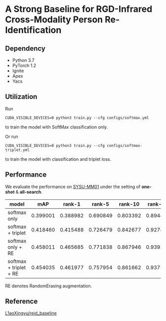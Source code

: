 # A Strong Baseline for RGD-Infrared Cross-Modality Person Re-Identification

## Dependency
* Python 3.7
* PyTorch 1.2
* Ignite 
* Apex
* Yacs

## Utilization
Run
```shell script
CUDA_VISIBLE_DEVICES=0 python3 train.py --cfg configs/softmax.yml
```
to train the model with SoftMax classification only.

Or run
```shell script
CUDA_VISIBLE_DEVICES=0 python3 train.py --cfg configs/softmax-triplet.yml
```
to train the model with classification and triplet loss.

## Performance

We evaluate the performance on [SYSU-MM01](https://github.com/wuancong/SYSU-MM01) under the setting of  **one-shot** & **all-search**.

| model             | mAP | rank-1 | rank-5 | rank-10 | rank-20 |
| ----------------- | ------ | ------ | ------- | ------- | ------- |
| softmax only      | 0.399001 | 0.388982 | 0.690849 | 0.803392 | 0.894452 |
| softmax + triplet | 0.418460 | 0.415488 | 0.726479 | 0.842677 | 0.92782 |
| softmax only + RE      | 0.458011 | 0.465685 | 0.771838 | 0.867946 | 0.939232 |
| softmax + triplet + RE | 0.454035 | 0.461977 | 0.757954 | 0.861662 | 0.93770 |

RE denotes RandomErasing augmentation.

## Reference 

[L1aoXingyu/reid_baseline](https://github.com/L1aoXingyu/reid_baseline)